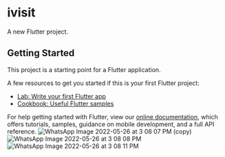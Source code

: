 # ivisit

A new Flutter project.

## Getting Started

This project is a starting point for a Flutter application.

A few resources to get you started if this is your first Flutter project:

- [Lab: Write your first Flutter app](https://flutter.dev/docs/get-started/codelab)
- [Cookbook: Useful Flutter samples](https://flutter.dev/docs/cookbook)

For help getting started with Flutter, view our
[online documentation](https://flutter.dev/docs), which offers tutorials,
samples, guidance on mobile development, and a full API reference.
![WhatsApp Image 2022-05-26 at 3 08 07 PM (copy)](https://user-images.githubusercontent.com/55174459/170462410-9624094e-6930-47f2-a435-acb8da516043.jpeg)
![WhatsApp Image 2022-05-26 at 3 08 08 PM](https://user-images.githubusercontent.com/55174459/170462423-0897eb9a-c82e-40d3-9169-935943c44ff2.jpeg)
![WhatsApp Image 2022-05-26 at 3 08 11 PM](https://user-images.githubusercontent.com/55174459/170462497-1a2b2a29-b29c-4553-8cf9-c82b394f43e9.jpeg)
